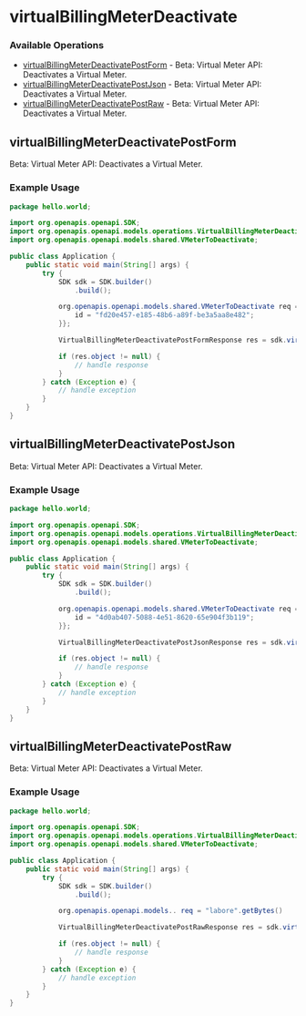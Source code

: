 # virtualBillingMeterDeactivate

### Available Operations

* [virtualBillingMeterDeactivatePostForm](#virtualbillingmeterdeactivatepostform) - Beta: Virtual Meter API: Deactivates a Virtual Meter.
* [virtualBillingMeterDeactivatePostJson](#virtualbillingmeterdeactivatepostjson) - Beta: Virtual Meter API: Deactivates a Virtual Meter.
* [virtualBillingMeterDeactivatePostRaw](#virtualbillingmeterdeactivatepostraw) - Beta: Virtual Meter API: Deactivates a Virtual Meter.

## virtualBillingMeterDeactivatePostForm

Beta: Virtual Meter API: Deactivates a Virtual Meter.

### Example Usage

```java
package hello.world;

import org.openapis.openapi.SDK;
import org.openapis.openapi.models.operations.VirtualBillingMeterDeactivatePostFormResponse;
import org.openapis.openapi.models.shared.VMeterToDeactivate;

public class Application {
    public static void main(String[] args) {
        try {
            SDK sdk = SDK.builder()
                .build();

            org.openapis.openapi.models.shared.VMeterToDeactivate req = new VMeterToDeactivate() {{
                id = "fd20e457-e185-48b6-a89f-be3a5aa8e482";
            }};            

            VirtualBillingMeterDeactivatePostFormResponse res = sdk.virtualBillingMeterDeactivate.virtualBillingMeterDeactivatePostForm(req);

            if (res.object != null) {
                // handle response
            }
        } catch (Exception e) {
            // handle exception
        }
    }
}
```

## virtualBillingMeterDeactivatePostJson

Beta: Virtual Meter API: Deactivates a Virtual Meter.

### Example Usage

```java
package hello.world;

import org.openapis.openapi.SDK;
import org.openapis.openapi.models.operations.VirtualBillingMeterDeactivatePostJsonResponse;
import org.openapis.openapi.models.shared.VMeterToDeactivate;

public class Application {
    public static void main(String[] args) {
        try {
            SDK sdk = SDK.builder()
                .build();

            org.openapis.openapi.models.shared.VMeterToDeactivate req = new VMeterToDeactivate() {{
                id = "4d0ab407-5088-4e51-8620-65e904f3b119";
            }};            

            VirtualBillingMeterDeactivatePostJsonResponse res = sdk.virtualBillingMeterDeactivate.virtualBillingMeterDeactivatePostJson(req);

            if (res.object != null) {
                // handle response
            }
        } catch (Exception e) {
            // handle exception
        }
    }
}
```

## virtualBillingMeterDeactivatePostRaw

Beta: Virtual Meter API: Deactivates a Virtual Meter.

### Example Usage

```java
package hello.world;

import org.openapis.openapi.SDK;
import org.openapis.openapi.models.operations.VirtualBillingMeterDeactivatePostRawResponse;
import org.openapis.openapi.models.shared.VMeterToDeactivate;

public class Application {
    public static void main(String[] args) {
        try {
            SDK sdk = SDK.builder()
                .build();

            org.openapis.openapi.models.. req = "labore".getBytes()            

            VirtualBillingMeterDeactivatePostRawResponse res = sdk.virtualBillingMeterDeactivate.virtualBillingMeterDeactivatePostRaw(req);

            if (res.object != null) {
                // handle response
            }
        } catch (Exception e) {
            // handle exception
        }
    }
}
```

